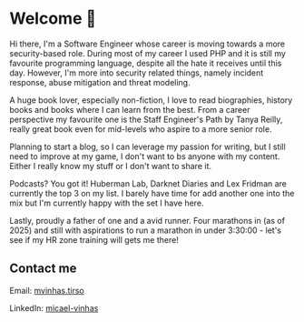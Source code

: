 # Welcome 👋

Hi there, I'm a Software Engineer whose career is moving towards a more security-based role.
During most of my career I used PHP and it is still my favourite programming language, despite all the hate it receives until this day. However, I'm more into security related things, namely incident response, abuse mitigation and threat modeling.

A huge book lover, especially non-fiction, I love to read biographies, history books and books where I can learn from the best. From a career perspective my favourite one is the Staff Engineer's Path by Tanya Reilly, really great book even for mid-levels who aspire to a more senior role.

Planning to start a blog, so I can leverage my passion for writing, but I still need to improve at my game, I don't want to bs anyone with my content. Either I really know my stuff or I don't want to share it.

Podcasts? You got it! Huberman Lab, Darknet Diaries and Lex Fridman are currently the top 3 on my list. I barely have time for add another one into the mix but I'm currently happy with the set I have here.

Lastly, proudly a father of one and a avid runner. Four marathons in (as of 2025) and still with aspirations to run a marathon in under 3:30:00 - let's see if my HR zone training will gets me there!


## Contact me

Email: [mvinhas.tirso](mailto:mvinhas.tirso@gmail.com)

LinkedIn: [micael-vinhas](https://www.linkedin.com/in/micael-vinhas-74bab1112)
